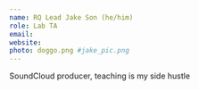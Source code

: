 ```yaml
---
name: RQ Lead Jake Son (he/him)
role: Lab TA
email:
website:
photo: doggo.png #jake_pic.png
---
```

SoundCloud producer, teaching is my side hustle
